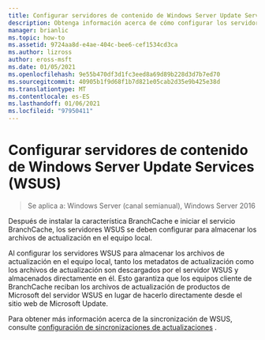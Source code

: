 ```yaml
---
title: Configurar servidores de contenido de Windows Server Update Services (WSUS)
description: Obtenga información acerca de cómo configurar los servidores de contenido de Windows Server Update Services (WSUS) para almacenar los archivos de actualización en el equipo local.
manager: brianlic
ms.topic: how-to
ms.assetid: 9724aa8d-e4ae-404c-bee6-cef1534cd3ca
ms.author: lizross
author: eross-msft
ms.date: 01/05/2021
ms.openlocfilehash: 9e55b470df3d1fc3eed8a69d89b228d3d7b7ed70
ms.sourcegitcommit: 40905b1f9d68f1b7d821e05cab2d35e9b425e38d
ms.translationtype: MT
ms.contentlocale: es-ES
ms.lasthandoff: 01/06/2021
ms.locfileid: "97950411"
---
```

# <a name="configure-windows-server-update-services-wsus-content-servers"></a>Configurar servidores de contenido de Windows Server Update Services (WSUS)

>Se aplica a: Windows Server (canal semianual), Windows Server 2016

Después de instalar la característica BranchCache e iniciar el servicio BranchCache, los servidores WSUS se deben configurar para almacenar los archivos de actualización en el equipo local.

Al configurar los servidores WSUS para almacenar los archivos de actualización en el equipo local, tanto los metadatos de actualización como los archivos de actualización son descargados por el servidor WSUS y almacenados directamente en él. Esto garantiza que los equipos cliente de BranchCache reciban los archivos de actualización de productos de Microsoft del servidor WSUS en lugar de hacerlo directamente desde el sitio web de Microsoft Update.

Para obtener más información acerca de la sincronización de WSUS, consulte [configuración de sincronizaciones de actualizaciones](../../../administration/windows-server-update-services/manage/setting-up-update-synchronizations.md) .